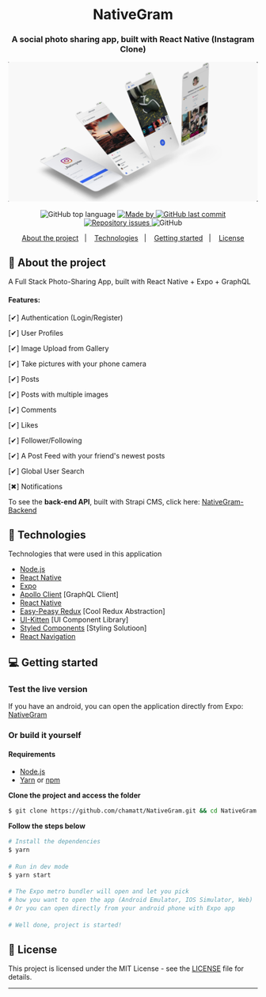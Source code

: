 <h1 align="center">
 NativeGram
</h1>

<h3 align="center">
  A social photo sharing app, built with React Native (Instagram Clone)
</h3>

![](NativeGram.png)

<p align="center">
  <img alt="GitHub top language" src="https://img.shields.io/github/languages/top/chamatt/NativeGram?color=7159c1">

  <a href="https://www.linkedin.com/in/matheus-vicente-d-190001b2/" target="_blank" rel="noopener noreferrer">
    <img alt="Made by" src="https://img.shields.io/badge/made%20by-chamatt-7159c1">
  </a>

  <a href="https://github.com/chamatt/NativeGram/commits/master">
    <img alt="GitHub last commit" src="https://img.shields.io/github/last-commit/chamatt/NativeGram?color=7159c1">
  </a>

  <a href="https://github.com/chamatt/NativeGram/issues">
    <img alt="Repository issues" src="https://img.shields.io/github/issues/chamatt/NativeGram?color=7159c1">
  </a>

  <img alt="GitHub" src="https://img.shields.io/github/license/chamatt/chamatt/NativeGram?color=7159c1">
</p>


<p align="center">
  <a href="#-about-the-project">About the project</a>&nbsp;&nbsp;&nbsp;|&nbsp;&nbsp;&nbsp;
  <a href="#-technologies">Technologies</a>&nbsp;&nbsp;&nbsp;|&nbsp;&nbsp;&nbsp;
  <a href="#-getting-started">Getting started</a>&nbsp;&nbsp;&nbsp;|&nbsp;&nbsp;&nbsp;
  <a href="#-license">License</a>
</p>

## 📔 About the project

A Full Stack Photo-Sharing App, built with React Native + Expo + GraphQL

#### Features:

[✔] Authentication (Login/Register)

[✔] User Profiles

[✔] Image Upload from Gallery

[✔] Take pictures with your phone camera

[✔] Posts

[✔] Posts with multiple images

[✔] Comments

[✔] Likes

[✔] Follower/Following

[✔] A Post Feed with your friend's newest posts

[✔] Global User Search

[✖] Notifications

To see the **back-end API**, built with Strapi CMS, click here: [NativeGram-Backend](https://github.com/chamatt/NativeGram-Backend)<br />

## 🚀 Technologies

Technologies that were used in this application

- [Node.js](https://nodejs.org/en/)
- [React Native](https://reactnative.dev/)
- [Expo](https://expo.io/)
- [Apollo Client](https://www.apollographql.com/docs/react/) [GraphQL Client]
- [React Native](https://reactnative.dev/) 
- [Easy-Peasy Redux](https://github.com/ctrlplusb/easy-peasy) [Cool Redux Abstraction]
- [UI-Kitten](https://akveo.github.io/react-native-ui-kitten/) [UI Component Library]
- [Styled Components](https://styled-components.com/) [Styling Solutioon]
- [React Navigation](https://reactnavigation.org/)

## 💻 Getting started

### Test the live version

If you have an android, you can open the application directly from Expo: [NativeGram](https://expo.io/@chamatt/instagram-clone)

### Or build it yourself

#### Requirements

- [Node.js](https://nodejs.org/en/)
- [Yarn](https://classic.yarnpkg.com/) or [npm](https://www.npmjs.com/)

**Clone the project and access the folder**

```bash
$ git clone https://github.com/chamatt/NativeGram.git && cd NativeGram
```

**Follow the steps below**

```bash
# Install the dependencies
$ yarn

# Run in dev mode
$ yarn start

# The Expo metro bundler will open and let you pick
# how you want to open the app (Android Emulator, IOS Simulator, Web)
# Or you can open directly from your android phone with Expo app

# Well done, project is started!
```

## 📝 License

This project is licensed under the MIT License - see the [LICENSE](LICENSE) file for details.

---
